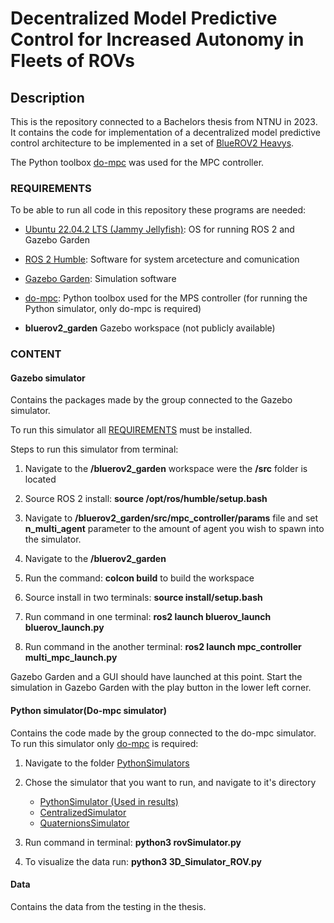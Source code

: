 # Decentralized Model Predictive Control for Increased Autonomy in Fleets of ROVs

## Description

This is the repository connected to a Bachelors thesis from NTNU in 2023. It contains the code for implementation of a decentralized model predictive control architecture to be implemented in a set of [BlueROV2 Heavys](https://bluerobotics.com/store/rov/bluerov2-upgrade-kits/brov2-heavy-retrofit/).

The Python toolbox [do-mpc](https://www.do-mpc.com/en/latest/) was used for the MPC controller.

### REQUIREMENTS

To be able to run all code in this repository these programs are needed:

- [Ubuntu 22.04.2 LTS (Jammy Jellyfish)](https://releases.ubuntu.com/jammy/): OS for running ROS 2 and Gazebo Garden

- [ROS 2 Humble](https://docs.ros.org/en/humble/index.html): Software for system arcetecture and comunication

- [Gazebo Garden](https://gazebosim.org/docs/garden/install_ubuntu): Simulation software

- [do-mpc](https://www.do-mpc.com/en/latest/): Python toolbox used for the MPS controller (for running the Python simulator, only do-mpc is required)

-  **bluerov2_garden** Gazebo workspace (not publicly available)

### CONTENT

#### Gazebo simulator

Contains the packages made by the group connected to the Gazebo simulator.

To run this simulator all [REQUIREMENTS](https://github.com/lrfosso/TowardsUnderwaterAutonomousFleets#requirements) must be installed.

Steps to run this simulator from terminal:

1. Navigate to the **/bluerov2_garden** workspace were the **/src** folder is located

2. Source ROS 2 install: **source /opt/ros/humble/setup.bash**

3. Navigate to **/bluerov2_garden/src/mpc_controller/params**  file and set **n_multi_agent** parameter to the amount of agent you wish to spawn into the simulator.

4. Navigate to the **/bluerov2_garden** 

5. Run the command: **colcon build** to build the workspace

6. Source install in two terminals: **source install/setup.bash** 

7.  Run command in one terminal: **ros2 launch bluerov_launch bluerov_launch.py**

8. Run command in the another terminal: **ros2 launch mpc_controller multi_mpc_launch.py**

Gazebo Garden and a GUI should have launched at this point. Start the simulation in Gazebo Garden with the play button in the lower left corner.

#### Python simulator(Do-mpc simulator)


Contains the code made by the group connected to the do-mpc simulator.
To run this simulator only [do-mpc](https://www.do-mpc.com/en/latest/) is required:
1. Navigate to the folder [PythonSimulators](https://github.com/lrfosso/TowardsUnderwaterAutonomousFleets/tree/main/PythonSimulators/)

2. Chose the simulator that you want to run, and navigate to it's directory
	- [PythonSimulator (Used in results)](https://github.com/lrfosso/TowardsUnderwaterAutonomousFleets/tree/main/PythonSimulators/PythonSimulator)
	- [CentralizedSimulator](https://github.com/lrfosso/TowardsUnderwaterAutonomousFleets/tree/main/PythonSimulators/CentralizedSimulator)
	- [QuaternionsSimulator](https://github.com/lrfosso/TowardsUnderwaterAutonomousFleets/tree/main/PythonSimulators/QuaternionsSimulator)
3. Run command in terminal: **python3 rovSimulator.py** 
4. To visualize the data run: **python3 3D_Simulator_ROV.py**

#### Data

Contains the data from the testing in the thesis. 

